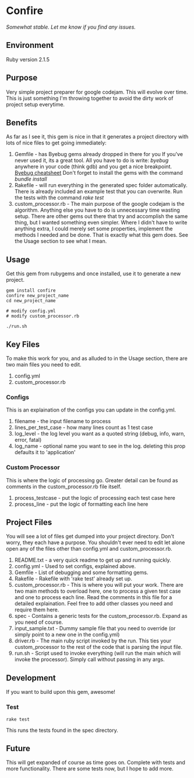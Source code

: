 # Confire
*Somewhat stable.  Let me know if you find any issues.*

## Environment
Ruby version 2.1.5

## Purpose
Very simple project preparer for google codejam.  This will evolve over time.  This is just something I'm throwing together to avoid the dirty work of project setup everytime.

## Benefits
As far as I see it, this gem is nice in that it generates a project directory with lots of nice files to get going immediately:

1. Gemfile - has Byebug gems already dropped in there for you
  If you've never used it, its a great tool.  All you have to do is write: *byebug* anywhere in your code (think gdb) and you get a nice breakpoint.  [Byebug cheatsheet](http://fleeblewidget.co.uk/2014/05/byebug-cheatsheet/)
Don't forget to install the gems with the command *bundle install*
2. Rakefile - will run everything in the generated spec folder automatically.  There is already included an example test that you can overwrite.  Run the tests with the command *rake test*
3. custom_processor.rb - The main purpose of the google codejam is the algorithm.  Anything else you have to do is unnecessary time wasting setup.  There are other gems out there that try and accomplish the same thing, but I wanted something even simpler.  Where I didn't have to write anything extra, I could merely set some properties, implement the methods I needed and be done.  That is exactly what this gem does.  See the Usage section to see what I mean.


## Usage
Get this gem from rubygems and once installed, use it to generate a new project.

```shell
gem install confire
confire new_project_name
cd new_project_name

# modify config.yml
# modify custom_processor.rb

./run.sh
```

## Key Files
To make this work for you, and as alluded to in the Usage section, there are two main files you need to edit.

1. config.yml
2. custom_processor.rb

### Configs
This is an explaination of the configs you can update in the config.yml.

1. filename - the input filename to process
2. lines_per_test_case - how many lines count as 1 test case
3. log_level - the log level you want as a quoted string (debug, info, warn, error, fatal)
4. log_name - optional name you want to see in the log. deleting this prop defaults it to 'application'

### Custom Processor
This is where the logic of processing go.  Greater detail can be found as comments in the custom_processor.rb file itself.

1. process_testcase - put the logic of processing each test case here
2. process_line     - put the logic of formatting each line here


## Project Files
You will see a lot of files get dumped into your project directory.  Don't worry, they each have a purpose.  You shouldn't ever need to edit let alone open any of the files other than config.yml and custom_processor.rb.

1. README.txt - a very quick readme to get up and running quickly.
2. config.yml - Used to set configs, explained above.
3. Gemfile - List of debugging and some formatting gems.
4. Rakefile - Rakefile with 'rake test' already set up.
5. custom_processor.rb - This is where you will put your work.  There are two main methods to overload here, one to process a given test case and one to process each line.  Read the comments in this file for a detailed explaination.  Feel free to add other classes you need and require them here.
6. spec - Contains a generic tests for the custom_processor.rb.  Expand as you need of course.
7. input_sample.txt - Dummy sample file that you need to override (or simply point to a new one in the config.yml)
8. driver.rb - The main ruby script invoked by the run.  This ties your custom_processor to the rest of the code that is parsing the input file.
9. run.sh - Script used to invoke everything (will run the main which will invoke the processor).  Simply call without passing in any args.

## Development 
If you want to build upon this gem, awesome!

### Test
```shell
rake test
```

This runs the tests found in the spec directory.


## Future
This will get expanded of course as time goes on.  Complete with tests and more functionality.   There are some tests now, but I hope to add more.

